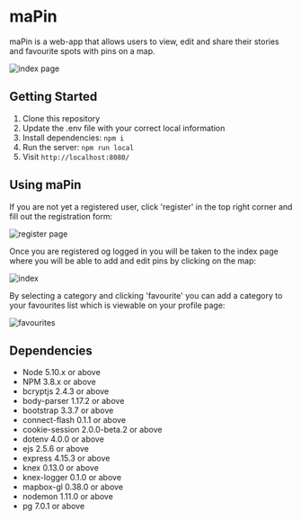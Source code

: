 # maPin
maPin is a web-app that allows users to view, edit and share their stories and favourite spots with pins on a map.

![index page](https://github.com/cryptoshell/WikiMap/blob/master/mapin7.PNG)

## Getting Started

1. Clone this repository
2. Update the .env file with your correct local information
3. Install dependencies: `npm i`
4. Run the server: `npm run local`
5. Visit `http://localhost:8080/`

## Using maPin

If you are not yet a registered user, click 'register' in the top right corner and fill out the registration form:

![register page](https://github.com/cryptoshell/WikiMap/blob/master/mapin3.PNG)

Once you are registered og logged in you will be taken to the index page where you will be able to add and edit pins by clicking on the map:

![index](https://github.com/cryptoshell/WikiMap/blob/master/mapin4.PNG)

By selecting a category and clicking 'favourite' you can add a category to your favourites list which is viewable on your profile page:

![favourites](https://github.com/cryptoshell/WikiMap/blob/master/mapin5.PNG)
  
## Dependencies

- Node 5.10.x or above
- NPM 3.8.x or above
- bcryptjs 2.4.3 or above
- body-parser 1.17.2 or above
- bootstrap 3.3.7 or above
- connect-flash 0.1.1 or above
- cookie-session 2.0.0-beta.2 or above
- dotenv 4.0.0 or above
- ejs 2.5.6 or above
- express 4.15.3 or above
- knex 0.13.0 or above
- knex-logger 0.1.0 or above
- mapbox-gl 0.38.0 or above
- nodemon 1.11.0 or above
- pg 7.0.1 or above
  
